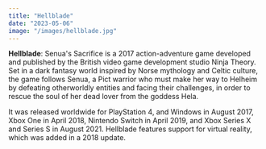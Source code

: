```yaml
---
title: "Hellblade"
date: "2023-05-06"
image: "/images/hellblade.jpg"
---
```


**Hellblade**: Senua's Sacrifice is a 2017 action-adventure game developed and published by the British video game development studio Ninja Theory. Set in a dark fantasy world inspired by Norse mythology and Celtic culture, the game follows Senua, a Pict warrior who must make her way to Helheim by defeating otherworldly entities and facing their challenges, in order to rescue the soul of her dead lover from the goddess Hela.

It was released worldwide for PlayStation 4, and Windows in August 2017, Xbox One in April 2018, Nintendo Switch in April 2019, and Xbox Series X and Series S in August 2021. Hellblade features support for virtual reality, which was added in a 2018 update.

